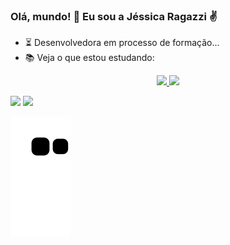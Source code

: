 ### Olá, mundo! 👋 Eu sou a Jéssica Ragazzi ✌️

- ⏳ Desenvolvedora em processo de formação... 
- 📚 Veja o que estou estudando:

<div align="center">
  <a href="https://github.com/JessicaRagazzi">
  <img width="48%" src="https://github-readme-stats.vercel.app/api?username=JessicaRagazzi&show_icons=true&theme=monokai&include_all_commits=true&count_private=true"/>
  <img width="48%" src="https://github-readme-stats.vercel.app/api/top-langs/?username=JessicaRagazzi&layout=compact&langs_count=7&theme=monokai"/>
</div>

<div margin=50px> 

  <a href = "mailto:jessi.ragazzi.b@gmail.com"><img src="https://img.shields.io/badge/Gmail-D14836?style=for-the-badge&logo=gmail&logoColor=white" target="_blank"></a>
  <a href="https://www.linkedin.com/in/jessicaragazzi" target="_blank"><img src="https://img.shields.io/badge/-LinkedIn-%230077B5?style=for-the-badge&logo=linkedin&logoColor=white" target="_blank"></a> 
 
  ![Snake animation](https://github.com/JessicaRagazzi/JessicaRagazzi/blob/output/github-contribution-grid-snake.svg)
 
</div>
